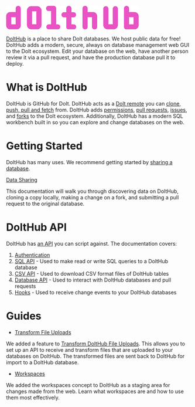![](../../.gitbook/assets/dolthub-logo.png)

[DoltHub](https://www.dolthub.com) is a place to share Dolt databases. We host public data for free! DoltHub adds a modern, secure, always on database management web GUI to the Dolt ecosystem. Edit your database on the web, have another person review it via a pull request, and have the production database pull it to deploy.

# What is DoltHub

DoltHub is GitHub for Dolt. DoltHub acts as a [Dolt remote](../../concepts/dolt/git/remotes.md) you can [clone, push, pull and fetch](../../reference/cli/cli.md) from. DoltHub adds [permissions](../../concepts/dolthub/permissions.md), [pull requests](../../concepts/dolthub/prs.md), [issues](../../concepts/dolthub/issues.md), and [forks](../../concepts/dolthub/forks.md) to the Dolt ecosystem. Additionally, DoltHub has a modern SQL workbench built in so you can explore and change databases on the web.

# Getting Started

DoltHub has many uses. We recommend getting started by [sharing a database](./data-sharing.md).

[Data Sharing](./data-sharing.md)

This documentation will walk you through discovering data on DoltHub, cloning a copy locally, making a change on a fork, and submitting a pull request to the original database.

# DoltHub API

DoltHub has [an API](./api/README.md) you can script against. The documentation covers:

1. [Authentication](./api/authentication.md)
2. [SQL API](./api/sql.md) - Used to make read or write SQL queries to a DoltHub database
3. [CSV API](./api/csv.md) - Used to download CSV format files of DoltHub tables
4. [Database API](./api/database.md) - Used to interact with DoltHub databases and pull requests
5. [Hooks](./api/hooks.md) - Used to receive change events to your DoltHub databases

# Guides

- [Transform File Uploads](./transform-uploads.md)

We added a feature to [Transform DoltHub File Uploads](./transform-uploads.md). This allows you to set up an API to receive and transform files that are uploaded to your databases on DoltHub. The transformed files are sent back to DoltHub for import to a DoltHub database.

- [Workspaces](./workspaces.md)

We added the workspaces concept to DoltHub as a staging area for changes made from the
web. Learn what workspaces are and how to use them most effectively.
